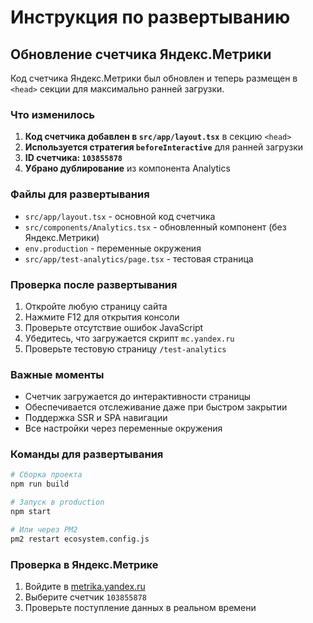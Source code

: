 # Инструкция по развертыванию

## Обновление счетчика Яндекс.Метрики

Код счетчика Яндекс.Метрики был обновлен и теперь размещен в `<head>` секции для максимально ранней загрузки.

### Что изменилось

1. **Код счетчика добавлен в `src/app/layout.tsx`** в секцию `<head>`
2. **Используется стратегия `beforeInteractive`** для ранней загрузки
3. **ID счетчика: `103855878`**
4. **Убрано дублирование** из компонента Analytics

### Файлы для развертывания

- `src/app/layout.tsx` - основной код счетчика
- `src/components/Analytics.tsx` - обновленный компонент (без Яндекс.Метрики)
- `env.production` - переменные окружения
- `src/app/test-analytics/page.tsx` - тестовая страница

### Проверка после развертывания

1. Откройте любую страницу сайта
2. Нажмите F12 для открытия консоли
3. Проверьте отсутствие ошибок JavaScript
4. Убедитесь, что загружается скрипт `mc.yandex.ru`
5. Проверьте тестовую страницу `/test-analytics`

### Важные моменты

- Счетчик загружается до интерактивности страницы
- Обеспечивается отслеживание даже при быстром закрытии
- Поддержка SSR и SPA навигации
- Все настройки через переменные окружения

### Команды для развертывания

```bash
# Сборка проекта
npm run build

# Запуск в production
npm start

# Или через PM2
pm2 restart ecosystem.config.js
```

### Проверка в Яндекс.Метрике

1. Войдите в [metrika.yandex.ru](https://metrika.yandex.ru/)
2. Выберите счетчик `103855878`
3. Проверьте поступление данных в реальном времени

